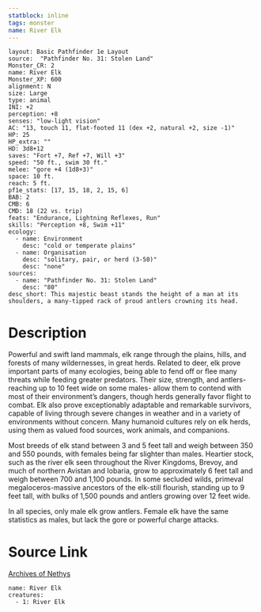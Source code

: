 ```yaml
---
statblock: inline
tags: monster
name: River Elk
---
```

```statblock
layout: Basic Pathfinder 1e Layout
source:  "Pathfinder No. 31: Stolen Land"
Monster_CR: 2
name: River Elk
Monster_XP: 600
alignment: N
size: Large
type: animal
INI: +2
perception: +8
senses: "low-light vision"
AC: "13, touch 11, flat-footed 11 (dex +2, natural +2, size -1)"
HP: 25
HP_extra: ""
HD: 3d8+12
saves: "Fort +7, Ref +7, Will +3"
speed: "50 ft., swim 30 ft."
melee: "gore +4 (1d8+3)"
space: 10 ft.
reach: 5 ft.
pf1e_stats: [17, 15, 18, 2, 15, 6]
BAB: 2
CMB: 6
CMD: 18 (22 vs. trip)
feats: "Endurance, Lightning Reflexes, Run"
skills: "Perception +8, Swim +11"
ecology:
  - name: Environment
    desc: "cold or temperate plains"
  - name: Organisation
    desc: "solitary, pair, or herd (3-50)"
    desc: "none"
sources:
  - name: "Pathfinder No. 31: Stolen Land"
    desc: "80"
desc_short: This majestic beast stands the height of a man at its shoulders, a many-tipped rack of proud antlers crowning its head.
```
# Description
Powerful and swift land mammals, elk range through the plains, hills, and forests of many wildernesses, in great herds. Related to deer, elk prove important parts of many ecologies, being able to fend off or flee many threats while feeding greater predators. Their size, strength, and antlers-reaching up to 10 feet wide on some males- allow them to contend with most of their environment’s dangers, though herds generally favor flight to combat. Elk also prove exceptionably adaptable and remarkable survivors, capable of living through severe changes in weather and in a variety of environments without concern. Many humanoid cultures rely on elk herds, using them as valued food sources, work animals, and companions.

Most breeds of elk stand between 3 and 5 feet tall and weigh between 350 and 550 pounds, with females being far slighter than males. Heartier stock, such as the river elk seen throughout the River Kingdoms, Brevoy, and much of northern Avistan and Iobaria, grow to approximately 6 feet tall and weigh between 700 and 1,100 pounds. In some secluded wilds, primeval megaloceros-massive ancestors of the elk-still flourish, standing up to 9 feet tall, with bulks of 1,500 pounds and antlers growing over 12 feet wide.

In all species, only male elk grow antlers. Female elk have the same statistics as males, but lack the gore or powerful charge attacks.
# Source Link
[Archives of Nethys](https://aonprd.com/MonsterDisplay.aspx?ItemName=River%20Elk)
```encounter-table
name: River Elk
creatures:
  - 1: River Elk
```
